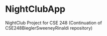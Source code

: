 # NightClubApp
NightClub Project for CSE 248 (Continuation of CSE248BieglerSweeneyRinaldi repository)

